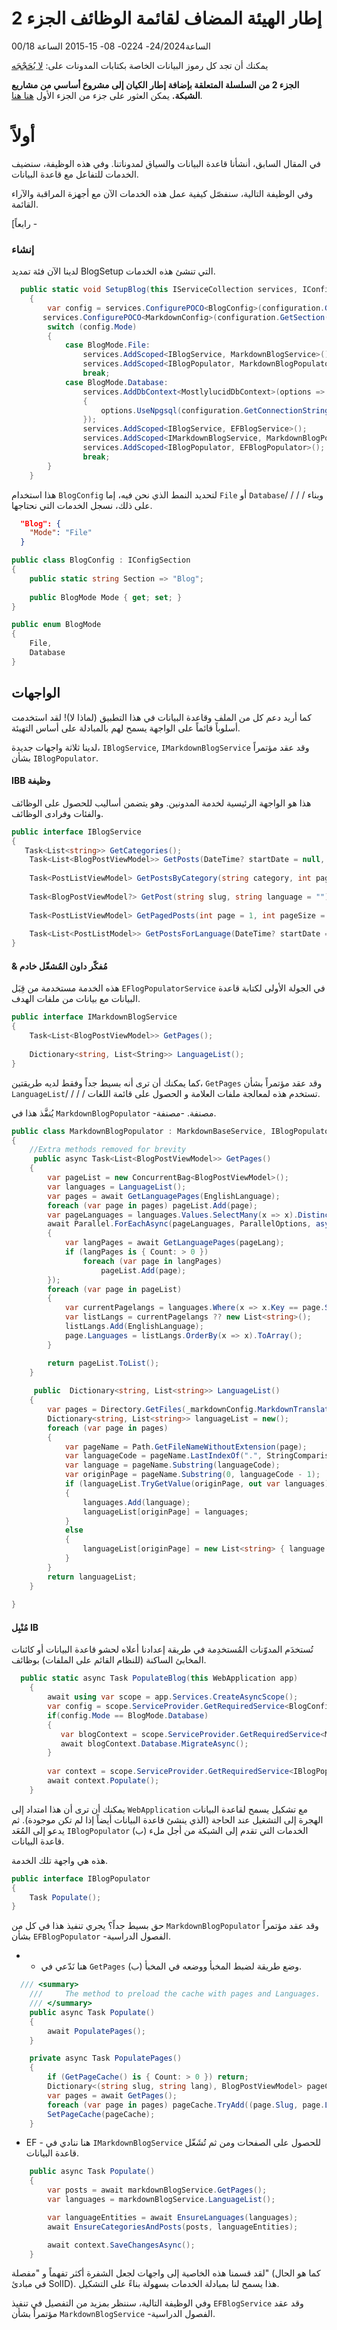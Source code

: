 # إطار الهيئة المضاف لقائمة الوظائف الجزء 2

<!--category-- ASP.NET, Entity Framework -->
<datetime class="hidden">الساعة24/2024- 0224- 08- 15-2015 الساعة 00/18</datetime>

يمكنك أن تجد كل رموز البيانات الخاصة بكتابات المدونات على: [لا يُحَجْجَه](https://github.com/scottgal/mostlylucidweb/tree/local/Mostlylucid/Blog)

**الجزء 2 من السلسلة المتعلقة بإضافة إطار الكيان إلى مشروع أساسي من مشاريع الشبكة.**
يمكن العثور على جزء من الجزء الأول [هنا هنا](/addingentityframeworkforblogpostspt1).

# أولاً

في المقال السابق، أنشأنا قاعدة البيانات والسياق لمدوناتنا. وفي هذه الوظيفة، سنضيف الخدمات للتفاعل مع قاعدة البيانات.

وفي الوظيفة التالية، سنفصّل كيفية عمل هذه الخدمات الآن مع أجهزة المراقبة والآراء القائمة.

[رابعاً -

### إنشاء

لدينا الآن فئة تمديد BlogSetup التي تنشئ هذه الخدمات.

```csharp
  public static void SetupBlog(this IServiceCollection services, IConfiguration configuration)
    {
        var config = services.ConfigurePOCO<BlogConfig>(configuration.GetSection(BlogConfig.Section));
       services.ConfigurePOCO<MarkdownConfig>(configuration.GetSection(MarkdownConfig.Section));
        switch (config.Mode)
        {
            case BlogMode.File:
                services.AddScoped<IBlogService, MarkdownBlogService>();
                services.AddScoped<IBlogPopulator, MarkdownBlogPopulator>();
                break;
            case BlogMode.Database:
                services.AddDbContext<MostlylucidDbContext>(options =>
                {
                    options.UseNpgsql(configuration.GetConnectionString("DefaultConnection"));
                });
                services.AddScoped<IBlogService, EFBlogService>();
                services.AddScoped<IMarkdownBlogService, MarkdownBlogPopulator>();
                services.AddScoped<IBlogPopulator, EFBlogPopulator>();
                break;
        }
    }
```

هذا استخدام `BlogConfig` لتحديد النمط الذي نحن فيه، إما `File` أو `Database`/ / / / وبناء على ذلك، نسجل الخدمات التي نحتاجها.

```json
  "Blog": {
    "Mode": "File"
  }
```

```csharp
public class BlogConfig : IConfigSection
{
    public static string Section => "Blog";
    
    public BlogMode Mode { get; set; }
}

public enum BlogMode
{
    File,
    Database
}
```

## الواجهات

كما أريد دعم كل من الملف وقاعدة البيانات في هذا التطبيق (لماذا لا)! لقد استخدمت أسلوباً قائماً على الواجهة يسمح لهم بالمبادلة على أساس التهيئة.

لدينا ثلاثة واجهات جديدة، `IBlogService`, `IMarkdownBlogService` وقد عقد مؤتمراً بشأن `IBlogPopulator`.

#### IBB وظيفة

هذا هو الواجهة الرئيسية لخدمة المدونين. وهو يتضمن أساليب للحصول على الوظائف والفئات وفرادى الوظائف.

```csharp
public interface IBlogService
{
   Task<List<string>> GetCategories();
    Task<List<BlogPostViewModel>> GetPosts(DateTime? startDate = null, string category = "");
    
    Task<PostListViewModel> GetPostsByCategory(string category, int page = 1, int pageSize = 10, string language = BaseService.EnglishLanguage);
    
    Task<BlogPostViewModel?> GetPost(string slug, string language = "");
    
    Task<PostListViewModel> GetPagedPosts(int page = 1, int pageSize = 10, string language = BaseService.EnglishLanguage);
    
    Task<List<PostListModel>> GetPostsForLanguage(DateTime? startDate = null, string category = "", string language = BaseService.EnglishLanguage);
}
```

#### & مُفكّر داون المُشغّل خادم

هذه الخدمة مستخدمة من قِبَل `EFlogPopulatorService` في الجولة الأولى لكتابة قاعدة البيانات مع بيانات من ملفات الهدف.

```csharp
public interface IMarkdownBlogService
{
    Task<List<BlogPostViewModel>> GetPages();
    
    Dictionary<string, List<String>> LanguageList();
}
```

كما يمكنك أن ترى أنه بسيط جداً وفقط لديه طريقتين، `GetPages` وقد عقد مؤتمراً بشأن `LanguageList`/ / / / تستخدم هذه لمعالجة ملفات العلامة و الحصول على قائمة اللغات.

يُنفَّذ هذا في `MarkdownBlogPopulator` -مصنفة. -مصنفة.

```csharp
public class MarkdownBlogPopulator : MarkdownBaseService, IBlogPopulator, IMarkdownBlogService
{
    //Extra methods removed for brevity
     public async Task<List<BlogPostViewModel>> GetPages()
    {
        var pageList = new ConcurrentBag<BlogPostViewModel>();
        var languages = LanguageList();
        var pages = await GetLanguagePages(EnglishLanguage);
        foreach (var page in pages) pageList.Add(page);
        var pageLanguages = languages.Values.SelectMany(x => x).Distinct().ToList();
        await Parallel.ForEachAsync(pageLanguages, ParallelOptions, async (pageLang, ct) =>
        {
            var langPages = await GetLanguagePages(pageLang);
            if (langPages is { Count: > 0 })
                foreach (var page in langPages)
                    pageList.Add(page);
        });
        foreach (var page in pageList)
        {
            var currentPagelangs = languages.Where(x => x.Key == page.Slug).SelectMany(x => x.Value)?.ToList();
            var listLangs = currentPagelangs ?? new List<string>();
            listLangs.Add(EnglishLanguage);
            page.Languages = listLangs.OrderBy(x => x).ToArray();
        }

        return pageList.ToList();
    }
    
     public  Dictionary<string, List<string>> LanguageList()
    {
        var pages = Directory.GetFiles(_markdownConfig.MarkdownTranslatedPath, "*.md");
        Dictionary<string, List<string>> languageList = new();
        foreach (var page in pages)
        {
            var pageName = Path.GetFileNameWithoutExtension(page);
            var languageCode = pageName.LastIndexOf(".", StringComparison.Ordinal) + 1;
            var language = pageName.Substring(languageCode);
            var originPage = pageName.Substring(0, languageCode - 1);
            if (languageList.TryGetValue(originPage, out var languages))
            {
                languages.Add(language);
                languageList[originPage] = languages;
            }
            else
            {
                languageList[originPage] = new List<string> { language };
            }
        }
        return languageList;
    }
 
}
```

#### مُنْبِل IB

تُستخدَم المدوّنات المُستخدِمة في طريقة إعدادنا أعلاه لحشو قاعدة البيانات أو كائنات المخابئ الساكنة (للنظام القائم على الملفات) بوظائف.

```csharp
  public static async Task PopulateBlog(this WebApplication app)
    {
        await using var scope = app.Services.CreateAsyncScope();
        var config = scope.ServiceProvider.GetRequiredService<BlogConfig>();
        if(config.Mode == BlogMode.Database)
        {
           var blogContext = scope.ServiceProvider.GetRequiredService<MostlylucidDbContext>();
           await blogContext.Database.MigrateAsync();
        }
    
        var context = scope.ServiceProvider.GetRequiredService<IBlogPopulator>();
        await context.Populate();
    }
```

يمكنك أن ترى أن هذا امتداد إلى `WebApplication` مع تشكيل يسمح لقاعدة البيانات الهجرة إلى التشغيل عند الحاجة (الذي ينشئ قاعدة البيانات أيضاً إذا لم تكن موجودة). ثم يدعو إلى المُعَد `IBlogPopulator` (ب) الخدمات التي تقدم إلى الشبكة من أجل ملء قاعدة البيانات.

هذه هي واجهة تلك الخدمة.

```csharp
public interface IBlogPopulator
{
    Task Populate();
}
```

حق بسيط جداً؟ يجري تنفيذ هذا في كل من `MarkdownBlogPopulator` وقد عقد مؤتمراً بشأن `EFBlogPopulator` -الفصول الدراسية.

- - هنا نَدّعي في `GetPages` (ب) وضع طريقة لضبط المخبأ ووضعه في المخبأ.

```csharp
  /// <summary>
    ///     The method to preload the cache with pages and Languages.
    /// </summary>
    public async Task Populate()
    {
        await PopulatePages();
    }

    private async Task PopulatePages()
    {
        if (GetPageCache() is { Count: > 0 }) return;
        Dictionary<(string slug, string lang), BlogPostViewModel> pageCache = new();
        var pages = await GetPages();
        foreach (var page in pages) pageCache.TryAdd((page.Slug, page.Language), page);
        SetPageCache(pageCache);
    }
```

- EF - هنا ننادي في `IMarkdownBlogService` للحصول على الصفحات ومن ثم تُشَغّل قاعدة البيانات.

```csharp
    public async Task Populate()
    {
        var posts = await markdownBlogService.GetPages();
        var languages = markdownBlogService.LanguageList();

        var languageEntities = await EnsureLanguages(languages);
        await EnsureCategoriesAndPosts(posts, languageEntities);

        await context.SaveChangesAsync();
    }

```

لقد قسمنا هذه الخاصية إلى واجهات لجعل الشفرة أكثر تفهماً و "مفصلة" (كما هو الحال في مبادئ SolID). هذا يسمح لنا بمبادلة الخدمات بسهولة بناءً على التشكيل.

وفي الوظيفة التالية، سننظر بمزيد من التفصيل في تنفيذ `EFBlogService` وقد عقد مؤتمراً بشأن `MarkdownBlogService` -الفصول الدراسية.